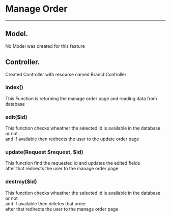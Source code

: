 # Manage Order

---

## Model.

No Model was created for this feature

## Controller.

Created Controller with resourse named BranchController<br>

<h3>index()</h3>
This Function is returning the manage order page and reading data from database

<h3>edit($id)</h3>
This function checks wheather the selected id is available in the database or not<br>
and if available then redirects the user to the update order page
<h3>update(Request $request, $id)</h3>
This function find the requested id and updates the edited fields<br>
after that redirects the user to the manage order page
<h3>destroy($id)</h3>
This function checks wheather the selected id is available in the database or not<br>
and if available then deletes that order<br>
after that redirects the user to the manage order page
